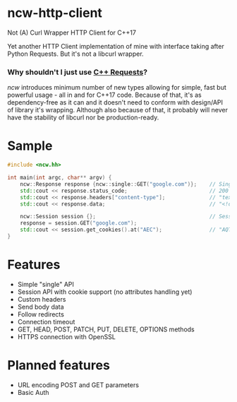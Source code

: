 # ncw-http-client
Not (A) Curl Wrapper HTTP Client for C++17

Yet another HTTP Client implementation of mine with interface taking after Python Requests. But it's not a libcurl wrapper.

### Why shouldn't I just use [C++ Requests](https://github.com/libcpr/cpr)?

*ncw* introduces minimum number of new types allowing for simple, fast but powerful usage - all in and for C++17 code. Because of that, it's as dependency-free as it can and it doesn't need to conform with design/API of library it's wrapping. Although also because of that, it probably will never have the stability of libcurl nor be production-ready.

# Sample

```c++
#include <ncw.hh>

int main(int argc, char** argv) {
    ncw::Response response {ncw::single::GET("google.com")};    // Single API
    std::cout << response.status_code;                          // 200
    std::cout << response.headers["content-type"];              // "text/html;..."
    std::cout << response.data;                                 // "<!doctype html>..."

    ncw::Session session {};                                    // Session API
    response = session.GET("google.com");
    std::cout << session.get_cookies().at("AEC");               // "AQTF6H..."
}
```

# Features

- Simple "single" API
- Session API with cookie support (no attributes handling yet)
- Custom headers
- Send body data
- Follow redirects
- Connection timeout
- GET, HEAD, POST, PATCH, PUT, DELETE, OPTIONS methods 
- HTTPS connection with OpenSSL

# Planned features

- URL encoding POST and GET parameters
- Basic Auth
